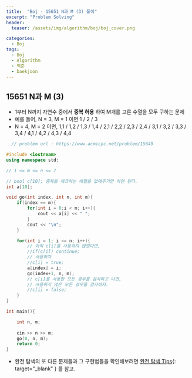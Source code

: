 ```yaml
---
title:  "Boj - 15651 N과 M (3) 풀이"
excerpt: "Problem Solving"
header:
  teaser: /assets/img/algorithm/boj/boj_cover.png

categories:
  - Boj
tags:
  - Boj
  - Algorithm
  - 백준
  - baekjoon
---
```

## 15651 N과 M (3)

- 1부터 N까지 자연수 중에서 __중복 허용__ 하여 M개를 고른 수열을 모두 구하는 문제
- 예를 들어, N = 3, M = 1 이면 1 / 2 / 3
- N = 4, M = 2 이면, 1,1 / 1,2 / 1,3 / 1,4 / 2,1 / 2,2 / 2,3 / 2,4 / 3,1 / 3,2 / 3,3 / 3,4 / 4,1 / 4,2 / 4,3 / 4,4

```cpp
  // problem url : https://www.acmicpc.net/problem/15649

#include <iostream>
using namespace std;

// 1 <= m <= n <= 7

// bool c[10]; 중복을 체크하는 배열을 없애주기만 하면 된다.
int a[10];

void go(int index, int n, int m){
    if(index == m){
        for(int i = 0;i < m; i++){
            cout << a[i] << " ";
        }
        cout << "\n";
    }

    for(int i = 1; i <= n; i++){
        // 아직 c[i]를 사용하지 않았다면,
        //if(c[i]) continue;
        // 사용하자
        //c[i] = true;
        a[index] = i;
        go(index+1, n, m);
        // c[i]를 사용한 모든 경우를 검사하고 나면, 
        // 사용하지 않은 모든 경우를 검사하자.
        //c[i] = false;
    }
}

int main(){

    int n, m;
    
    cin >> n >> m;
    go(0, n, m);
    return 0;
}
```

- 완전 탐색의 또 다른 문제들과 그 구현법들을 확인해보려면 [완전 탐색 Tips](https://hyunjae-lee.github.io/problem%20solving/bruteforce/){: target="_blank" } 를 참고.

